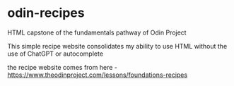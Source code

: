 # odin-recipes
HTML capstone of the fundamentals pathway of Odin Project

This simple recipe website consolidates my ability to use HTML without the use of ChatGPT or autocomplete

the recipe website comes from here - https://www.theodinproject.com/lessons/foundations-recipes
